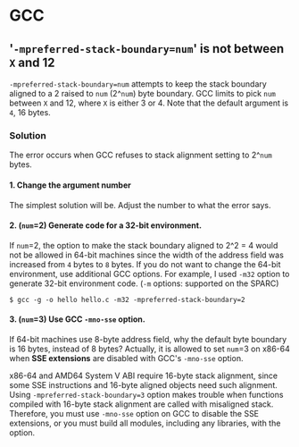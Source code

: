 # GCC
## '`-mpreferred-stack-boundary=num`' is not between `X` and 12
`-mpreferred-stack-boundary=num` attempts to keep the stack boundary aligned to a 2 raised to `num` (2^`num`) byte boundary. GCC limits to pick `num` between `X` and 12, where `X` is either 3 or 4. Note that the default argument is `4`, 16 bytes.

### Solution
The error occurs when GCC refuses to stack alignment setting to 2^`num` bytes. 
#### 1. Change the argument number
The simplest solution will be. Adjust the number to what the error says.
#### 2. (`num`=2) Generate code for a 32-bit environment.
If `num`=2, the option to make the stack boundary aligned to 2^2 = 4 would not be allowed in 64-bit machines since the width of the address field was increased from `4` bytes to `8` bytes. If you do not want to change the 64-bit environment, use additional GCC options. For example, I used `-m32` option to generate 32-bit environment code. (`-m` options: supported on the SPARC)

    $ gcc -g -o hello hello.c -m32 -mpreferred-stack-boundary=2

#### 3. (`num`=3) Use GCC `-mno-sse` option.
If 64-bit machines use 8-byte address field, why the default byte boundary is 16 bytes, instead of 8 bytes?
Actually, it is allowed to set `num`=3 on x86-64 when **SSE extensions** are disabled with GCC's `-mno-sse` option.

x86-64 and AMD64 System V ABI require 16-byte stack alignment, since some SSE instructions and 16-byte aligned objects need such alignment.
Using `-mpreferred-stack-boundary=3` option makes trouble when functions compiled with 16-byte stack alignment are called with misaligned stack. Therefore, you must use `-mno-sse` option on GCC to disable the SSE extensions, or you must build all modules, including any libraries, with the option.
